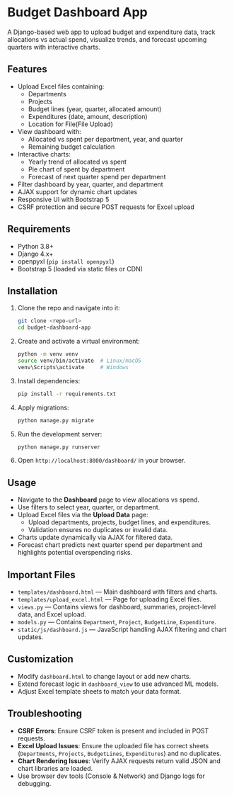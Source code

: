 # Budget Dashboard App

A Django-based web app to upload budget and expenditure data, track allocations vs actual spend, visualize trends, and forecast upcoming quarters with interactive charts.

## Features

- Upload Excel files containing:
  - Departments
  - Projects
  - Budget lines (year, quarter, allocated amount)
  - Expenditures (date, amount, description)
  - Location for File(File Upload)
- View dashboard with:
  - Allocated vs spent per department, year, and quarter
  - Remaining budget calculation
- Interactive charts:
  - Yearly trend of allocated vs spent
  - Pie chart of spent by department
  - Forecast of next quarter spend per department
- Filter dashboard by year, quarter, and department
- AJAX support for dynamic chart updates
- Responsive UI with Bootstrap 5
- CSRF protection and secure POST requests for Excel upload

## Requirements

- Python 3.8+
- Django 4.x+
- openpyxl (`pip install openpyxl`)
- Bootstrap 5 (loaded via static files or CDN)

## Installation

1. Clone the repo and navigate into it:

   ```bash
   git clone <repo-url>
   cd budget-dashboard-app
   ```

2. Create and activate a virtual environment:

   ```bash
   python -m venv venv
   source venv/bin/activate  # Linux/macOS
   venv\Scripts\activate     # Windows
   ```

3. Install dependencies:

   ```bash
   pip install -r requirements.txt
   ```

4. Apply migrations:

   ```bash
   python manage.py migrate
   ```

5. Run the development server:

   ```bash
   python manage.py runserver
   ```

6. Open `http://localhost:8000/dashboard/` in your browser.

## Usage

- Navigate to the **Dashboard** page to view allocations vs spend.  
- Use filters to select year, quarter, or department.  
- Upload Excel files via the **Upload Data** page:
  - Upload departments, projects, budget lines, and expenditures.
  - Validation ensures no duplicates or invalid data.
- Charts update dynamically via AJAX for filtered data.
- Forecast chart predicts next quarter spend per department and highlights potential overspending risks.

## Important Files

- `templates/dashboard.html` — Main dashboard with filters and charts.
- `templates/upload_excel.html` — Page for uploading Excel files.
- `views.py` — Contains views for dashboard, summaries, project-level data, and Excel upload.
- `models.py` — Contains `Department`, `Project`, `BudgetLine`, `Expenditure`.
- `static/js/dashboard.js` — JavaScript handling AJAX filtering and chart updates.

## Customization

- Modify `dashboard.html` to change layout or add new charts.  
- Extend forecast logic in `dashboard_view` to use advanced ML models.  
- Adjust Excel template sheets to match your data format.

## Troubleshooting

- **CSRF Errors**: Ensure CSRF token is present and included in POST requests.  
- **Excel Upload Issues**: Ensure the uploaded file has correct sheets (`Departments`, `Projects`, `BudgetLines`, `Expenditures`) and no duplicates.  
- **Chart Rendering Issues**: Verify AJAX requests return valid JSON and chart libraries are loaded.  
- Use browser dev tools (Console & Network) and Django logs for debugging.

